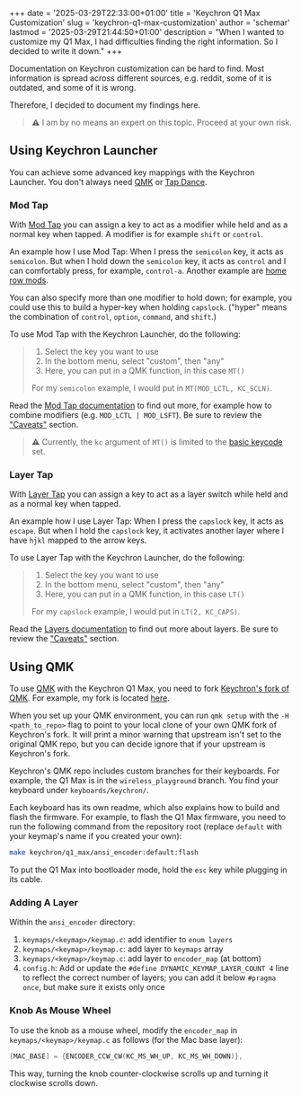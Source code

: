 +++
date = '2025-03-29T22:33:00+01:00'
title = 'Keychron Q1 Max Customization'
slug = 'keychron-q1-max-customization'
author = 'schemar'
lastmod = '2025-03-29T21:44:50+01:00'
description = "When I wanted to customize my Q1 Max, I had difficulties finding the right information. So I decided to write it down."
+++

Documentation on Keychron customization can be hard to find.
Most information is spread across different sources, e.g. reddit, some of it is outdated, and some of it is wrong.

Therefore, I decided to document my findings here.

> ⚠️ I am by no means an expert on this topic. Proceed at your own risk.

## Using Keychron Launcher

You can achieve some advanced key mappings with the Keychron Launcher.
You don't always need [QMK](https://qmk.fm) or [Tap Dance](https://docs.qmk.fm/features/tap_dance).

### Mod Tap

With [Mod Tap](https://docs.qmk.fm/mod_tap) you can assign a key to act as a modifier while held and as a normal key when tapped.
A modifier is for example `shift` or `control`.

An example how I use Mod Tap: When I press the `semicolon` key, it acts as `semicolon`.
But when I hold down the `semicolon` key, it acts as `control` and I can comfortably press, for example, `control-a`.
Another example are [home row mods](https://precondition.github.io/home-row-mods).

You can also specify more than one modifier to hold down; for example, you could use this to build a hyper-key when holding `capslock`.
("hyper" means the combination of `control`, `option`, `command`, and `shift`.)

To use Mod Tap with the Keychron Launcher, do the following:

> 1. Select the key you want to use
> 2. In the bottom menu, select "custom", then "any"
> 3. Here, you can put in a QMK function, in this case `MT()`
>
> For my `semicolon` example, I would put in `MT(MOD_LCTL, KC_SCLN)`.

Read the [Mod Tap documentation](https://docs.qmk.fm/mod_tap) to find out more, for example how to combine modifiers (e.g. `MOD_LCTL | MOD_LSFT`).
Be sure to review the ["Caveats"](https://docs.qmk.fm/mod_tap#caveats) section.

> ⚠️ Currently, the `kc` argument of `MT()` is limited to the [basic keycode](https://docs.qmk.fm/keycodes_basic) set.

### Layer Tap

With [Layer Tap](https://docs.qmk.fm/feature_layers) you can assign a key to act as a layer switch while held and as a normal key when tapped.

An example how I use Layer Tap: When I press the `capslock` key, it acts as `escape`.
But when I hold the `capslock` key, it activates another layer where I have `hjkl` mapped to the arrow keys.

To use Layer Tap with the Keychron Launcher, do the following:

> 1. Select the key you want to use
> 2. In the bottom menu, select "custom", then "any"
> 3. Here, you can put in a QMK function, in this case `LT()`
>
> For my `capslock` example, I would put in `LT(2, KC_CAPS)`.

Read the [Layers documentation](https://docs.qmk.fm/feature_layers) to find out more about layers.
Be sure to review the ["Caveats"](https://docs.qmk.fm/feature_layers#caveats) section.

## Using QMK

To use [QMK](https://qmk.fm) with the Keychron Q1 Max, you need to fork [Keychron's fork of QMK](https://github.com/Keychron/qmk_firmware).
For example, my fork is located [here](https://github.com/schemar/qmk_firmware).

When you set up your QMK environment, you can run `qmk setup` with the `-H <path_to_repo>` flag to point to your local clone of your own QMK fork of Keychron's fork.
It will print a minor warning that upstream isn't set to the original QMK repo, but you can decide ignore that if your upstream is Keychron's fork.

Keychron's QMK repo includes custom branches for their keyboards.
For example, the Q1 Max is in the `wireless_playground` branch.
You find your keyboard under `keyboards/keychron/`.

Each keyboard has its own readme, which also explains how to build and flash the firmware.
For example, to flash the Q1 Max firmware, you need to run the following command from the repository root (replace `default` with your keymap's name if you created your own):

```bash
make keychron/q1_max/ansi_encoder:default:flash
```

To put the Q1 Max into bootloader mode, hold the `esc` key while plugging in its cable.

### Adding A Layer

Within the `ansi_encoder` directory:

1. `keymaps/<keymap>/keymap.c`: add identifier to `enum layers`
2. `keymaps/<keymap>/keymap.c`: add layer to `keymaps` array
3. `keymaps/<keymap>/keymap.c`: add layer to `encoder_map` (at bottom)
4. `config.h`: Add or update the `#define DYNAMIC_KEYMAP_LAYER_COUNT 4` line to reflect the correct number of layers; you can add it below `#pragma once`, but make sure it exists only once

### Knob As Mouse Wheel

To use the knob as a mouse wheel, modify the `encoder_map` in `keymaps/<keymap>/keymap.c` as follows (for the Mac base layer):

```c
[MAC_BASE] = {ENCODER_CCW_CW(KC_MS_WH_UP, KC_MS_WH_DOWN)},
```

This way, turning the knob counter-clockwise scrolls up and turning it clockwise scrolls down.
